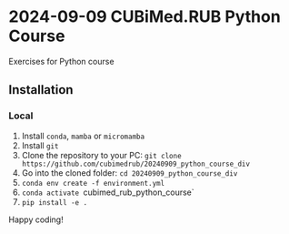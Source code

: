 # 2024-09-09 CUBiMed.RUB Python Course

Exercises for Python course

## Installation

### Local
1. Install `conda`, `mamba` or `micromamba`
2. Install `git`
3. Clone the repository to your PC: `git clone https://github.com/cubimedrub/20240909_python_course_div`
4. Go into the cloned folder: `cd 20240909_python_course_div`
5. `conda env create -f environment.yml`
6. `conda activate `cubimed_rub_python_course`
7. `pip install -e .`

Happy coding!
